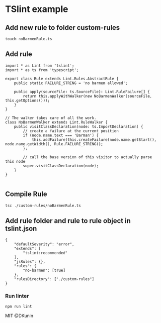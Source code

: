 # TSlint example

## Add new rule to folder custom-rules

```
touch noBarmenRule.ts

```

## Add rule

```
import * as Lint from 'tslint';
import * as ts from 'typescript';

export class Rule extends Lint.Rules.AbstractRule {
    public static FAILURE_STRING = 'no barmen allowed';

    public apply(sourceFile: ts.SourceFile): Lint.RuleFailure[] {
        return this.applyWithWalker(new NoBarmenWalker(sourceFile, this.getOptions()));
    }
}

// The walker takes care of all the work.
class NoBarmenWalker extends Lint.RuleWalker {
    public visitClassDeclaration(node: ts.ImportDeclaration) {
        // create a failure at the current position
        if (node.name.text === 'Barman') {
            this.addFailure(this.createFailure(node.name.getStart(), node.name.getWidth(), Rule.FAILURE_STRING));
        };

        // call the base version of this visitor to actually parse this node
        super.visitClassDeclaration(node);
    }
}


```

## Compile Rule

```
tsc ./custom-rules/noBarmenRule.ts
```

## Add rule folder and rule to rule object in tslint.json

```
{
    "defaultSeverity": "error",
    "extends": [
        "tslint:recommended"
    ],
    "jsRules": {},
    "rules": {
        "no-barmen": [true]
    },
    "rulesDirectory": ["./custom-rules"]
}

```
### Run linter


```
npm run lint
```


MIT @DKunin